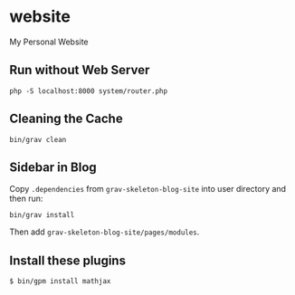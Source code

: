 # website
My Personal Website

## Run without Web Server

```
php -S localhost:8000 system/router.php
```

## Cleaning the Cache

```
bin/grav clean
```

## Sidebar in Blog

Copy `.dependencies` from `grav-skeleton-blog-site` into user directory and then run:

```
bin/grav install
```

Then add `grav-skeleton-blog-site/pages/modules`.


## Install these plugins

```
$ bin/gpm install mathjax
```
